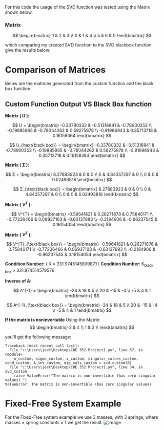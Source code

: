 For this code the usage of the SVD function was tested using the Matrix shown below. 

### Matrix
$$
\begin{bmatrix}
1 & 2 & 3 \\
0 & 1 & 4 \\
5 & 6 & 0
\end{bmatrix}
$$

which comparing my created SVD function to the SVD blackbox function give the results below: 

# Comparison of Matrices

Below are the matrices generated from the custom function and the black box function:

## Custom Function Output VS Black Box function

**Matrix \( U \):**

$$
U = \begin{bmatrix}
-0.33780332 & -0.51318841 & -0.78900353 \\
-0.19885965 & -0.78044262 & 0.59275978 \\
-0.91996943 & 0.35713718 & 0.16158364 
\end{bmatrix}
$$

$$
U_{\text{black box}} = \begin{bmatrix}
-0.33780332 & -0.51318841 & -0.78900353 \\
-0.19885965 & -0.78044262 & 0.59275978 \\
-0.91996943 & 0.35713718 & 0.16158364 
\end{bmatrix}
$$

**Matrix \( Σ \):**

$$
Σ = \begin{bmatrix}
8.27883923 & 0 & 0 \\
0 & 4.84357297 & 0 \\
0 & 0 & 0.02493818 
\end{bmatrix}
$$

$$
Σ_{\text{black box}} = \begin{bmatrix}
8.27883923 & 0 & 0 \\
0 & 4.84357297 & 0 \\
0 & 0 & 0.02493818 
\end{bmatrix}
$$

**Matrix \( $V^{T}$ \):**

$$
 V^{T} = \begin{bmatrix}
-0.59641821 & 0.26271876 & 0.75846171 \\
-0.77236466 & 0.06937103 & -0.63137983 \\
-0.2184906 & -0.96237545 & 0.16154054 
\end{bmatrix}
$$

**Matrix \( $V^{T}$ \):**

$$
V^{T}_{\text{black box}} = \begin{bmatrix}
-0.59641821 & 0.26271876 & 0.75846171 \\
-0.77236466 & 0.06937103 & -0.63137983 \\
-0.2184906 & -0.96237545 & 0.16154054 
\end{bmatrix}
$$

**Condition Number:** \( Κ = 331.9745145809871 \)
**Condition Number:**  K<sub>black box</sub> = 331.974514579576

**Inverse of A:**

$$
A^{-1} = \begin{bmatrix}
-24 & 18 & 5 \\
20 & -15 & -4 \\
-5 & 4 & 1 
\end{bmatrix}
$$

$$
A^{-1}_{\text{black box}} = \begin{bmatrix}
-24 & 18 & 5 \\
20 & -15 & -4 \\
-5 & 4 & 1 
\end{bmatrix}
$$

**If the matrix is noninvertable**
Using the Matrix: 
$$
\begin{bmatrix}
2 & 4 \\
1 & 2 \\
\end{bmatrix}
$$

you'll get the following message: 

```plaintext
Traceback (most recent call last):  
  File "c:\Users\jeet\Desktop\COE 352 Project1.py", line 67, in <module>  
    u_custom, sigma_custom, v_custom, singular_values_custom, cond_custom, A_inv_custom, eig_vals_custom = svd_custom(B)  
  File "c:\Users\jeet\Desktop\COE 352 Project1.py", line 34, in svd_custom  
    raise ValueError("The matrix is non-invertible (has zero singular values).")  
ValueError: The matrix is non-invertible (has zero singular values)
```

# Fixed-Free System Example
For the Fixed-Free system example we use 3 masses, with 3 springs, where masses = spring constants = 1 we get the result: 
![image](https://github.com/user-attachments/assets/0e749c25-fe90-4143-a70b-c0afaf6b7137)

